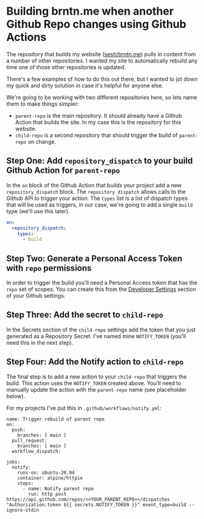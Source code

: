 <!-- slug: 2021/trigger-build-with-github-action -->
<!-- published: 2021-01-26 -->

# Building brntn.me when another Github Repo changes using Github Actions

The repository that builds my website ([sesh/brntn.me](https://github.com/sesh/brntn.me)) pulls in content from a number of other repositories. I wanted my site to automatically rebuild any time one of those other repositories is updated.

There's a few examples of how to do this out there, but I wanted to jot down my quick and dirty solution in case it's helpful for anyone else.

We're going to be working with two different repositories here, so lets name them to make things simpler:

- `parent-repo` is the main repository. It should already have a Github Action that builds the site. In my case this is the repository for this website.
- `child-repo` is a second repository that should trigger the build of `parent-repo` on change.

## Step One: Add `repository_dispatch` to your build Github Action for `parent-repo`

In the `on` block of the Github Action that builds your project add a new `repository_dispatch` block. The `repository_dispatch` allows calls to the Github API to trigger your action. The `types` list is a list of dispatch types that will be used as triggers, in our case, we're going to add a single `build` type (we'll use this later).

```yaml
on:
  repository_dispatch:
    types:
      - build
```

## Step Two: Generate a Personal Access Token with `repo` permissions

In order to trigger the build you'll need a Personal Access token that has the `repo` set of scopes. You can create this from the [Developer Settings](https://github.com/settings/tokens) section of your Github settings.

## Step Three: Add the secret to `child-repo`

In the Secrets section of the `child-repo` settings add the token that you just generated as a Repository Secret. I've named mine `NOTIFY_TOKEN` (you'll need this in the next step).

## Step Four: Add the Notify action to `child-repo`

The final step is to add a new action to your `child-repo` that triggers the build. This action uses the `NOTIFY_TOKEN` created above. You'll need to manually update the action with the `parent-repo` name (see placeholder below).

For my projects I've put this in `.github/workflows/notify.yml`:

```
name: Trigger rebuild of parent repo
on:
  push:
    branches: [ main ]
  pull_request:
    branches: [ main ]
  workflow_dispatch:

jobs:
  notify:
    runs-on: ubuntu-20.04
    container: alpine/httpie
    steps:
      - name: Notify parent repo
        run: http post https://api.github.com/repos/<<YOUR_PARENT_REPO>>/dispatches "Authorization:token ${{ secrets.NOTIFY_TOKEN }}" event_type=build --ignore-stdin
```
